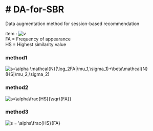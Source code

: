 # # DA-for-SBR

Data augmentation method for session-based recommendation


item : <img src="https://latex.codecogs.com/svg.image?v" title="v" />\
FA = Frequency of appearance\
HS = Highest similarity value

### method1
<img src="https://latex.codecogs.com/svg.image?s=\alpha&space;\mathcal{N}(\log_2FA|\mu_1,\sigma_1)&plus;\beta\mathcal{N}(HS|\mu_2,\sigma_2)" title="s=\alpha \mathcal{N}(\log_2FA|\mu_1,\sigma_1)+\beta\mathcal{N}(HS|\mu_2,\sigma_2)" />

### method2
<img src="https://latex.codecogs.com/svg.image?s=\alpha\frac{HS}{\sqrt{FA}}" title="s=\alpha\frac{HS}{\sqrt{FA}}" />

### method3
<img src="https://latex.codecogs.com/svg.image?s&space;=&space;\alpha\frac{HS}{FA}" title="s = \alpha\frac{HS}{FA}" />
